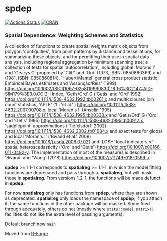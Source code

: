 # spdep

[![Actions Status](https://github.com/r-spatial/spdep/workflows/R-CMD-check/badge.svg)](https://github.com/r-spatial/spdep/actions)
[![CRAN](http://www.r-pkg.org/badges/version/spdep)](https://cran.r-project.org/package=spdep)

### Spatial Dependence: Weighting Schemes and Statistics

A collection of functions to create spatial weights matrix objects from polygon 'contiguities', from point patterns by distance and tessellations, for summarizing these objects, and for permitting their use in spatial data analysis, including regional aggregation by minimum spanning tree; a collection of tests for spatial 'autocorrelation', including global 'Morans I' and 'Gearys C' proposed by 'Cliff' and 'Ord' (1973, ISBN: 0850860369) and (1981, ISBN: 0850860814), 'Hubert/Mantel' general cross product statistic, Empirical Bayes estimates and 'Assunção/Reis' (1999) https://doi.org/10.1002/(SICI)1097-0258(19990830)18:16%3C2147::AID-SIM179%3E3.0.CO;2-I Index, 'Getis/Ord' G ('Getis' and 'Ord' 1992) https://doi.org/10.1111/j.1538-4632.1992.tb00261.x and multicoloured join count statistics, 'APLE' ('Li 'et al.' ) https://doi.org/10.1111/j.1538-4632.2007.00708.x, local 'Moran's I' (Anselin 1995) https://doi.org/10.1111/j.1538-4632.1995.tb00338.x and 'Getis/Ord' G ('Ord' and 'Getis' 1995) https://doi.org/10.1111/j.1538-4632.1995.tb00912.x, 'saddlepoint' approximations ('Tiefelsdorf' 2002) https://doi.org/10.1111/j.1538-4632.2002.tb01084.x and exact tests for global and local 'Moran's I' ('Bivand et al.' 2009) https://doi.org/10.1016/j.csda.2008.07.021 and 'LOSH' local indicators of spatial heteroscedasticity ('Ord' and 'Getis') https://doi.org/10.1007/s00168-011-0492-y. The implementation of most of the measures is described in 'Bivand' and 'Wong' (2018) https://doi.org/10.1007/s11749-018-0599-x.

 **spdep** >= 1.1-1 corresponds to **spatialreg** >= 1.1-1, in which the model fitting functions are deprecated and pass through to **spatialreg**, but will mask those in **spatialreg**. From versions 1.2-1, the functions will be made defunct in **spdep**.

For now **spatialreg** only has functions from **spdep**, where they are shown as deprecated. **spatialreg** only loads the namespace of **spdep**; if you attach it, the same functions in the other package will be masked. Some feed through adequately, others do not (mostly where `stats::model.matrix()` facilities do not like the extra level of passing arguments).

Default branch now `main`

Moved from [R-Forge](https://r-forge.r-project.org/projects/spdep/)
